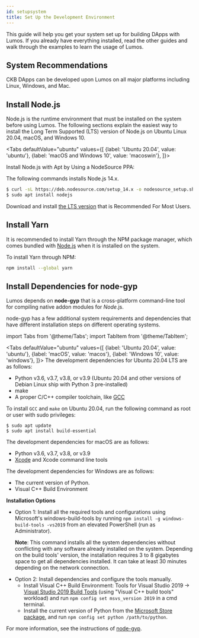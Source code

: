 ```yaml
---
id: setupsystem
title: Set Up the Development Environment
---
```

This guide will help you get your system set up for building DApps with Lumos. If you already have everything installed, read the other guides and walk through the examples to learn the usage of Lumos.

## System Recommendations

CKB DApps can be developed upon Lumos on all major platforms including Linux, Windows, and Mac. 

## Install Node.js

Node.js is the runtime environment that must be installed on the system before using Lumos. The following sections explain the easiest way to install the Long Term Supported (LTS) version of Node.js on Ubuntu Linux 20.04, macOS, and Windows 10.

<Tabs
  defaultValue="ubuntu"
  values={[
    {label: 'Ubuntu 20.04', value: 'ubuntu'},
    {label: 'macOS and Windows 10', value: 'macoswin'},
  ]}>
<TabItem value="ubuntu"><p>Install Node.js with Apt by Using a NodeSource PPA:</p><p>The following commands installs Node.js 14.x.</p>

```bash
$ curl -sL https://deb.nodesource.com/setup_14.x -o nodesource_setup.sh
$ sudo apt install nodejs
```

</TabItem>
    <TabItem value="macoswin">Download and install <a href="https://nodejs.org/en/">the LTS version</a> that is Recommended For Most Users.
</TabItem>
</Tabs>

## Install Yarn

It is recommended to install Yarn through the NPM package manager, which comes bundled with [Node.js](https://nodejs.org/) when it is installed on the system.

To install Yarn through NPM:

```bash
npm install --global yarn
```

## Install Dependencies for node-gyp

Lumos depends on **node-gyp** that is a cross-platform command-line tool for compiling native addon modules for *Node*.js. 

node-gyp has a few additional system requirements and dependencies that have different installation steps on different operating systems.

import Tabs from '@theme/Tabs';
import TabItem from '@theme/TabItem';

<Tabs
  defaultValue="ubuntu"
  values={[
    {label: 'Ubuntu 20.04', value: 'ubuntu'},
    {label: 'macOS', value: 'macos'},
    {label: 'Windows 10', value: 'windows'},
  ]}>
    <TabItem value="ubuntu">The development dependencies for Ubuntu 20.04 LTS are as follows:<ul><li>Python v3.6, v3.7, v3.8, or v3.9 (Ubuntu 20.04 and other versions of Debian Linux ship with Python 3 pre-installed)</li><li>make</li><li>A proper C/C++ compiler toolchain, like <a href="https://gcc.gnu.org/">GCC</a></li></ul><p>To install <code>GCC</code> and <code>make</code> on Ubuntu 20.04, run the following command as root or user with sudo privileges:</p>

```
$ sudo apt update
$ sudo apt install build-essential
```

</TabItem>

<TabItem value="macos">The development dependencies for macOS are as follows:<ul><li>Python v3.6, v3.7, v3.8, or v3.9</li><li><a href="https://developer.apple.com/xcode/download/">Xcode</a> and Xcode command line tools</li></ul>

</TabItem>

 <TabItem value="windows">The development dependencies for Windows are as follows:<ul><li>The current version of Python.</li><li>Visual C++ Build Environment</li></ul><b>Installation Options</b>

<ul><li>Option 1: Install all the required tools and configurations using Microsoft's windows-build-tools by running <code>npm install -g windows-build-tools -vs2019</code> from an elevated PowerShell (run as Administrator).<p><b>Note</b>: This command installs all the system dependencies without conflicting with any software already installed on the system. Depending on the build tools' version, the installation requires 3 to 8 gigabytes space to get all dependencies installed. It can take at least 30 minutes depending on the network connection.</p></li><li>Option 2: Install dependencies and configure the tools manually.<ul><li>Install Visual C++ Build Environment: Tools for Visual Studio 2019 -> <a href="https://visualstudio.microsoft.com/downloads/"><i class="feather icon-download"></i>Visual Studio 2019 Build Tools</a> (using "Visual C++ build tools" workload) and run <code>npm config set msvs_version 2019</code> in a cmd terminal.</li><li>Install the current version of Python from the <a href="https://docs.python.org/3/using/windows.html#the-microsoft-store-package">Microsoft Store package</a>, and run <code>npm config set python /path/to/python</code>.</li></ul></li></ul>

</TabItem>

</Tabs>
For more information, see the instructions of <a href="https://github.com/nodejs/node-gyp">node-gyp</a>.

